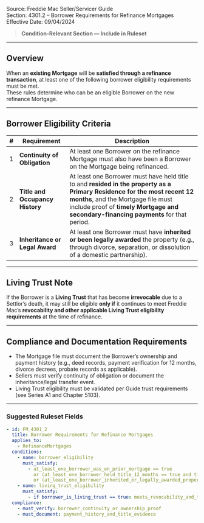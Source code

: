 Source: Freddie Mac Seller/Servicer Guide  
Section: 4301.2 – Borrower Requirements for Refinance Mortgages  
Effective Date: 09/04/2024  

> **Condition-Relevant Section — Include in Ruleset**

---

## Overview
When an **existing Mortgage** will be **satisfied through a refinance transaction**, at least one of the following borrower eligibility requirements must be met.  
These rules determine who can be an eligible Borrower on the new refinance Mortgage.

---

## Borrower Eligibility Criteria

| # | Requirement | Description |
|---|--------------|-------------|
| 1 | **Continuity of Obligation** | At least one Borrower on the refinance Mortgage must also have been a Borrower on the Mortgage being refinanced. |
| 2 | **Title and Occupancy History** | At least one Borrower must have held title to and **resided in the property as a Primary Residence for the most recent 12 months**, and the Mortgage file must include proof of **timely Mortgage and secondary-financing payments** for that period. |
| 3 | **Inheritance or Legal Award** | At least one Borrower must have **inherited or been legally awarded** the property (e.g., through divorce, separation, or dissolution of a domestic partnership). |

---

## Living Trust Note
If the Borrower is a **Living Trust** that has become **irrevocable** due to a Settlor’s death, it may still be eligible **only if** it continues to meet Freddie Mac’s **revocability and other applicable Living Trust eligibility requirements** at the time of refinance.

---

## Compliance and Documentation Requirements
- The Mortgage file must document the Borrower’s ownership and payment history (e.g., deed records, payment verification for 12 months, divorce decrees, probate records as applicable).   
- Sellers must verify continuity of obligation or document the inheritance/legal transfer event.   
- Living Trust eligibility must be validated per Guide trust requirements (see Series A1 and Chapter 5103).   

---

### Suggested Ruleset Fields

```yaml
- id: FM_4301_2
  title: Borrower Requirements for Refinance Mortgages
  applies_to:
    - RefinanceMortgages
  conditions:
    - name: borrower_eligibility
      must_satisfy:
        - at_least_one_borrower_was_on_prior_mortgage == true
          or (at_least_one_borrower_held_title_12_months == true and timely_payments_12_months == true)
          or (at_least_one_borrower_inherited_or_legally_awarded_property == true)
    - name: living_trust_eligibility
      must_satisfy:
        - if borrower_is_living_trust == true: meets_revocability_and_trust_requirements == true
  compliance:
    - must_verify: borrower_continuity_or_ownership_proof
    - must_document: payment_history_and_title_evidence
